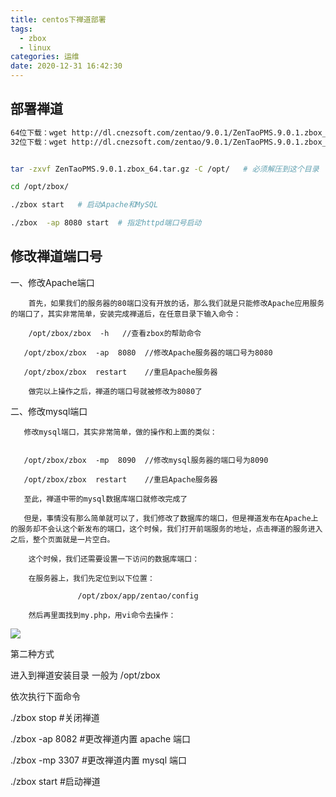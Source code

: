 ```yaml
---
title: centos下禅道部署
tags:
  - zbox
  - linux
categories: 运维
date: 2020-12-31 16:42:30
---
```

## 部署禅道
```bash
64位下载：wget http://dl.cnezsoft.com/zentao/9.0.1/ZenTaoPMS.9.0.1.zbox_64.tar.gz
32位下载：wget http://dl.cnezsoft.com/zentao/9.0.1/ZenTaoPMS.9.0.1.zbox_32.tar.gz


tar -zxvf ZenTaoPMS.9.0.1.zbox_64.tar.gz -C /opt/   # 必须解压到这个目录

cd /opt/zbox/ 

./zbox start   # 启动Apache和MySQL

./zbox  -ap 8080 start  # 指定httpd端口号启动
```

## 修改禅道端口号

一、修改Apache端口


        首先，如果我们的服务器的80端口没有开放的话，那么我们就是只能修改Apache应用服务的端口了，其实非常简单，安装完成禅道后，在任意目录下输入命令：

        /opt/zbox/zbox  -h   //查看zbox的帮助命令

       /opt/zbox/zbox  -ap  8080  //修改Apache服务器的端口号为8080

       /opt/zbox/zbox  restart    //重启Apache服务器

        做完以上操作之后，禅道的端口号就被修改为8080了

二、修改mysql端口

       修改mysql端口，其实非常简单，做的操作和上面的类似：       


       /opt/zbox/zbox  -mp  8090  //修改mysql服务器的端口号为8090

       /opt/zbox/zbox  restart    //重启Apache服务器

       至此，禅道中带的mysql数据库端口就修改完成了

       但是，事情没有那么简单就可以了，我们修改了数据库的端口，但是禅道发布在Apache上的服务却不会认这个新发布的端口，这个时候，我们打开前端服务的地址，点击禅道的服务进入之后，整个页面就是一片空白。

        这个时候，我们还需要设置一下访问的数据库端口：

        在服务器上，我们先定位到以下位置：

                   /opt/zbox/app/zentao/config

        然后再里面找到my.php，用vi命令去操作：
![](../1.png)


第二种方式

进入到禅道安装目录 一般为 /opt/zbox

依次执行下面命令

./zbox stop                     #关闭禅道

./zbox -ap 8082             #更改禅道内置 apache 端口

./zbox -mp 3307            #更改禅道内置 mysql 端口

./zbox start                    #启动禅道
